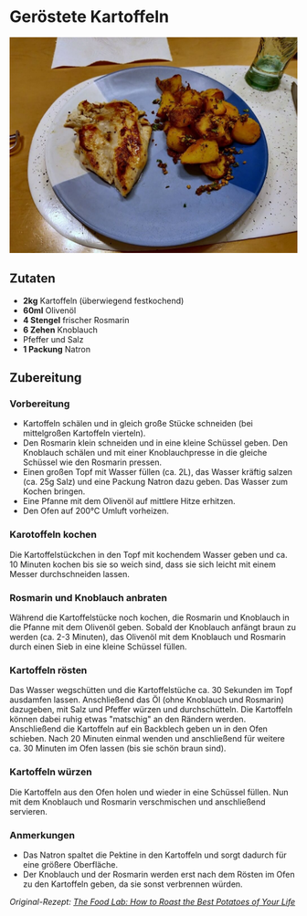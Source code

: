 # Geröstete Kartoffeln

![](/images/roasted-potatoes.jpg)

## Zutaten

- **2kg** Kartoffeln (überwiegend festkochend)
- **60ml** Olivenöl
- **4 Stengel** frischer Rosmarin
- **6 Zehen** Knoblauch
- Pfeffer und Salz
- **1 Packung** Natron

## Zubereitung

### Vorbereitung

- Kartoffeln schälen und in gleich große Stücke schneiden (bei mittelgroßen
Kartoffeln vierteln).
- Den Rosmarin klein schneiden und in eine kleine Schüssel geben. Den Knoblauch
schälen und mit einer Knoblauchpresse in die gleiche Schüssel wie den Rosmarin
pressen.
- Einen großen Topf mit Wasser füllen (ca. 2L), das Wasser kräftig salzen (ca.
  25g Salz) und eine Packung Natron dazu geben. Das Wasser zum Kochen bringen.
- Eine Pfanne mit dem Olivenöl auf mittlere Hitze erhitzen.
- Den Ofen auf 200°C Umluft vorheizen.

### Karotoffeln kochen

Die Kartoffelstückchen in den Topf mit kochendem Wasser geben und ca. 10 Minuten
kochen bis sie so weich sind, dass sie sich leicht mit einem Messer
durchschneiden lassen.

### Rosmarin und Knoblauch anbraten

Während die Kartoffelstücke noch kochen, die Rosmarin und Knoblauch in die
Pfanne mit dem Olivenöl geben. Sobald der Knoblauch anfängt braun zu werden
(ca. 2-3 Minuten), das Olivenöl mit dem Knoblauch und Rosmarin durch einen Sieb
in eine kleine Schüssel füllen.

### Kartoffeln rösten

Das Wasser wegschütten und die Kartoffelstüche ca. 30 Sekunden im Topf ausdamfen
lassen. Anschließend das Öl (ohne Knoblauch und Rosmarin) dazugeben, mit Salz
und Pfeffer würzen und durchschütteln. Die Kartoffeln können dabei ruhig etwas
"matschig" an den Rändern werden. Anschließend die Kartoffeln auf ein Backblech
geben un in den Ofen schieben. Nach 20 Minuten einmal wenden und anschließend
für weitere ca. 30 Minuten im Ofen lassen (bis sie schön braun sind).

### Kartoffeln würzen

Die Kartoffeln aus den Ofen holen und wieder in eine Schüssel füllen. Nun mit
dem Knoblauch und Rosmarin verschmischen und anschließend servieren.

### Anmerkungen

- Das Natron spaltet die Pektine in den Kartoffeln und sorgt dadurch für eine
  größere Oberfläche.
- Der Knoblauch und der Rosmarin werden erst nach dem Rösten im Ofen zu den
  Kartoffeln geben, da sie sonst verbrennen würden.

*Original-Rezept: [The Food Lab: How to Roast the Best Potatoes of Your Life](https://youtu.be/argKpeiKFfo)*
